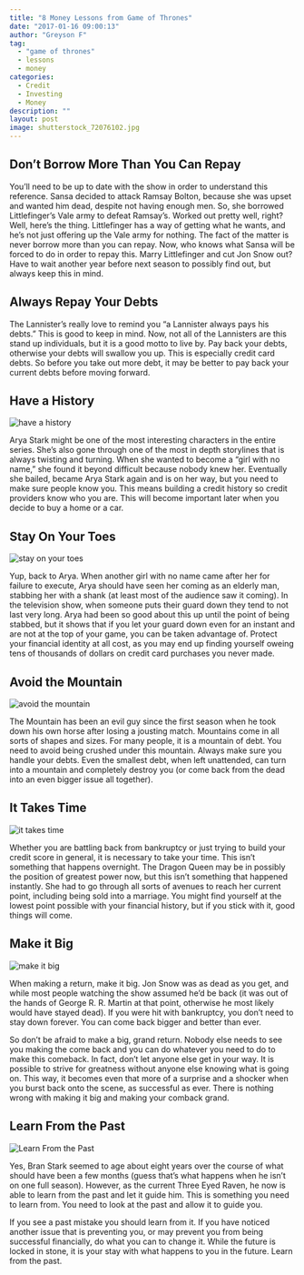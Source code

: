 ```yaml
---
title: "8 Money Lessons from Game of Thrones"
date: "2017-01-16 09:00:13"
author: "Greyson F"
tag:
  - "game of thrones"
  - lessons
  - money
categories:
  - Credit
  - Investing
  - Money
description: ""
layout: post
image: shutterstock_72076102.jpg
---
```


## Don’t Borrow More Than You Can Repay

You’ll need to be up to date with the show in order to understand this reference. Sansa decided to attack Ramsay Bolton, because she was upset and wanted him dead, despite not having enough men. So, she borrowed Littlefinger’s Vale army to defeat Ramsay’s. Worked out pretty well, right? Well, here’s the thing. Littlefinger has a way of getting what he wants, and he’s not just offering up the Vale army for nothing. The fact of the matter is never borrow more than you can repay. Now, who knows what Sansa will be forced to do in order to repay this. Marry Littlefinger and cut Jon Snow out? Have to wait another year before next season to possibly find out, but always keep this in mind.

## Always Repay Your Debts

The Lannister’s really love to remind you “a Lannister always pays his debts.” This is good to keep in mind. Now, not all of the Lannisters are this stand up individuals, but it is a good motto to live by. Pay back your debts, otherwise your debts will swallow you up. This is especially credit card debts. So before you take out more debt, it may be better to pay back your current debts before moving forward.

## Have a History

![have a history](/posts/shutterstock_270813506.jpg)

Arya Stark might be one of the most interesting characters in the entire series. She’s also gone through one of the most in depth storylines that is always twisting and turning. When she wanted to become a “girl with no name,” she found it beyond difficult because nobody knew her. Eventually she bailed, became Arya Stark again and is on her way, but you need to make sure people know you. This means building a credit history so credit providers know who you are. This will become important later when you decide to buy a home or a car.

## Stay On Your Toes

![stay on your toes](/posts/shutterstock_366405779.jpg)

Yup, back to Arya. When another girl with no name came after her for failure to execute, Arya should have seen her coming as an elderly man, stabbing her with a shank (at least most of the audience saw it coming). In the television show, when someone puts their guard down they tend to not last very long. Arya had been so good about this up until the point of being stabbed, but it shows that if you let your guard down even for an instant and are not at the top of your game, you can be taken advantage of. Protect your financial identity at all cost, as you may end up finding yourself oweing tens of thousands of dollars on credit card purchases you never made.

## Avoid the Mountain

![avoid the mountain](/posts/shutterstock_332695790.jpg)

The Mountain has been an evil guy since the first season when he took down his own horse after losing a jousting match. Mountains come in all sorts of shapes and sizes. For many people, it is a mountain of debt. You need to avoid being crushed under this mountain. Always make sure you handle your debts. Even the smallest debt, when left unattended, can turn into a mountain and completely destroy you (or come back from the dead into an even bigger issue all together).

## It Takes Time

![it takes time](/posts/shutterstock_449823880.jpg)

Whether you are battling back from bankruptcy or just trying to build your credit score in general, it is necessary to take your time. This isn’t something that happens overnight. The Dragon Queen may be in possibly the position of greatest power now, but this isn’t something that happened instantly. She had to go through all sorts of avenues to reach her current point, including being sold into a marriage. You might find yourself at the lowest point possible with your financial history, but if you stick with it, good things will come.

## Make it Big

![make it big](/posts/shutterstock_372930628.jpg)

When making a return, make it big. Jon Snow was as dead as you get, and while most people watching the show assumed he’d be back (it was out of the hands of George R. R. Martin at that point, otherwise he most likely would have stayed dead). If you were hit with bankruptcy, you don’t need to stay down forever. You can come back bigger and better than ever.

So don’t be afraid to make a big, grand return. Nobody else needs to see you making the come back and you can do whatever you need to do to make this comeback. In fact, don’t let anyone else get in your way. It is possible to strive for greatness without anyone else knowing what is going on. This way, it becomes even that more of a surprise and a shocker when you burst back onto the scene, as successful as ever. There is nothing wrong with making it big and making your comback grand.

## Learn From the Past

![Learn From the Past](/posts/shutterstock_261913334.jpg)

Yes, Bran Stark seemed to age about eight years over the course of what should have been a few months (guess that’s what happens when he isn’t on one full season). However, as the current Three Eyed Raven, he now is able to learn from the past and let it guide him. This is something you need to learn from. You need to look at the past and allow it to guide you.

If you see a past mistake you should learn from it. If you have noticed another issue that is preventing you, or may prevent you from being successful financially, do what you can to change it. While the future is locked in stone, it is your stay with what happens to you in the future. Learn from the past.

